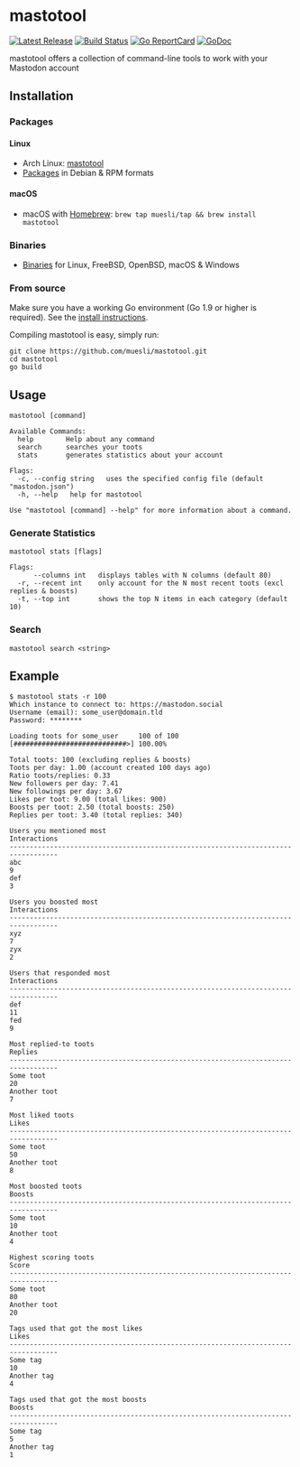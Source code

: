 mastotool
=========

[![Latest Release](https://img.shields.io/github/release/muesli/mastotool.svg)](https://github.com/muesli/mastotool/releases)
[![Build Status](https://github.com/muesli/mastotool/workflows/build/badge.svg)](https://github.com/muesli/mastotool/actions)
[![Go ReportCard](http://goreportcard.com/badge/muesli/mastotool)](http://goreportcard.com/report/muesli/mastotool)
[![GoDoc](https://godoc.org/github.com/golang/gddo?status.svg)](https://pkg.go.dev/github.com/muesli/mastotool)

mastotool offers a collection of command-line tools to work with your Mastodon account

## Installation

### Packages

#### Linux
- Arch Linux: [mastotool](https://aur.archlinux.org/packages/mastotool/)
- [Packages](https://github.com/muesli/mastotool/releases) in Debian & RPM formats

#### macOS
- macOS with [Homebrew](https://brew.sh/): `brew tap muesli/tap && brew install mastotool`

### Binaries
- [Binaries](https://github.com/muesli/mastotool/releases) for Linux, FreeBSD, OpenBSD, macOS & Windows

### From source

Make sure you have a working Go environment (Go 1.9 or higher is required).
See the [install instructions](http://golang.org/doc/install.html).

Compiling mastotool is easy, simply run:

    git clone https://github.com/muesli/mastotool.git
    cd mastotool
    go build

## Usage

```
mastotool [command]

Available Commands:
  help        Help about any command
  search      searches your toots
  stats       generates statistics about your account

Flags:
  -c, --config string   uses the specified config file (default "mastodon.json")
  -h, --help   help for mastotool

Use "mastotool [command] --help" for more information about a command.
```

### Generate Statistics

```
mastotool stats [flags]

Flags:
      --columns int   displays tables with N columns (default 80)
  -r, --recent int    only account for the N most recent toots (excl replies & boosts)
  -t, --top int       shows the top N items in each category (default 10)
```

### Search

```
mastotool search <string>
```

## Example

```
$ mastotool stats -r 100
Which instance to connect to: https://mastodon.social
Username (email): some_user@domain.tld
Password: ********

Loading toots for some_user     100 of 100 [############################>] 100.00%

Total toots: 100 (excluding replies & boosts)
Toots per day: 1.00 (account created 100 days ago)
Ratio toots/replies: 0.33
New followers per day: 7.41
New followings per day: 3.67
Likes per toot: 9.00 (total likes: 900)
Boosts per toot: 2.50 (total boosts: 250)
Replies per toot: 3.40 (total replies: 340)

Users you mentioned most                                              Interactions
----------------------------------------------------------------------------------
abc                                                                              9
def                                                                              3

Users you boosted most                                                Interactions
----------------------------------------------------------------------------------
xyz                                                                              7
zyx                                                                              2

Users that responded most                                             Interactions
----------------------------------------------------------------------------------
def                                                                             11
fed                                                                              9

Most replied-to toots                                                      Replies
----------------------------------------------------------------------------------
Some toot                                                                       20
Another toot                                                                     7

Most liked toots                                                             Likes
----------------------------------------------------------------------------------
Some toot                                                                       50
Another toot                                                                     8

Most boosted toots                                                          Boosts
----------------------------------------------------------------------------------
Some toot                                                                       10
Another toot                                                                     4

Highest scoring toots                                                        Score
----------------------------------------------------------------------------------
Some toot                                                                       80
Another toot                                                                    20

Tags used that got the most likes                                            Likes
----------------------------------------------------------------------------------
Some tag                                                                        10
Another tag                                                                      4

Tags used that got the most boosts                                          Boosts
----------------------------------------------------------------------------------
Some tag                                                                         5
Another tag                                                                      1
```
